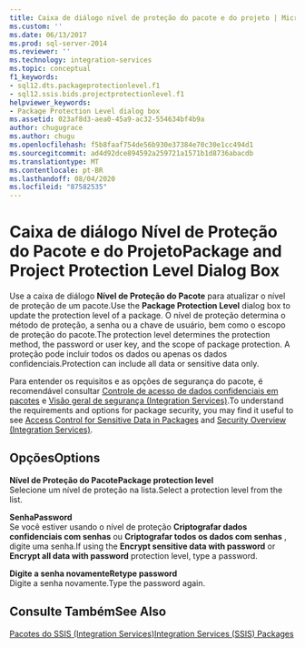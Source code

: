 ```yaml
---
title: Caixa de diálogo nível de proteção do pacote e do projeto | Microsoft Docs
ms.custom: ''
ms.date: 06/13/2017
ms.prod: sql-server-2014
ms.reviewer: ''
ms.technology: integration-services
ms.topic: conceptual
f1_keywords:
- sql12.dts.packageprotectionlevel.f1
- sql12.ssis.bids.projectprotectionlevel.f1
helpviewer_keywords:
- Package Protection Level dialog box
ms.assetid: 023af8d3-aea0-45a9-ac32-554634bf4b9a
author: chugugrace
ms.author: chugu
ms.openlocfilehash: f5b8faaf754de56b930e37384e70c30e1cc494d1
ms.sourcegitcommit: ad4d92dce894592a259721a1571b1d8736abacdb
ms.translationtype: MT
ms.contentlocale: pt-BR
ms.lasthandoff: 08/04/2020
ms.locfileid: "87582535"
---
```

# <a name="package-and-project-protection-level-dialog-box"></a><span data-ttu-id="d872e-102">Caixa de diálogo Nível de Proteção do Pacote e do Projeto</span><span class="sxs-lookup"><span data-stu-id="d872e-102">Package and Project Protection Level Dialog Box</span></span>
  <span data-ttu-id="d872e-103">Use a caixa de diálogo **Nível de Proteção do Pacote** para atualizar o nível de proteção de um pacote.</span><span class="sxs-lookup"><span data-stu-id="d872e-103">Use the **Package Protection Level** dialog box to update the protection level of a package.</span></span> <span data-ttu-id="d872e-104">O nível de proteção determina o método de proteção, a senha ou a chave de usuário, bem como o escopo de proteção do pacote.</span><span class="sxs-lookup"><span data-stu-id="d872e-104">The protection level determines the protection method, the password or user key, and the scope of package protection.</span></span> <span data-ttu-id="d872e-105">A proteção pode incluir todos os dados ou apenas os dados confidenciais.</span><span class="sxs-lookup"><span data-stu-id="d872e-105">Protection can include all data or sensitive data only.</span></span>  
  
 <span data-ttu-id="d872e-106">Para entender os requisitos e as opções de segurança do pacote, é recomendável consultar [Controle de acesso de dados confidenciais em pacotes](security/access-control-for-sensitive-data-in-packages.md) e [Visão geral de segurança &#40;Integration Services&#41;](security/security-overview-integration-services.md).</span><span class="sxs-lookup"><span data-stu-id="d872e-106">To understand the requirements and options for package security, you may find it useful to see [Access Control for Sensitive Data in Packages](security/access-control-for-sensitive-data-in-packages.md) and [Security Overview &#40;Integration Services&#41;](security/security-overview-integration-services.md).</span></span>  
  
## <a name="options"></a><span data-ttu-id="d872e-107">Opções</span><span class="sxs-lookup"><span data-stu-id="d872e-107">Options</span></span>  
 <span data-ttu-id="d872e-108">**Nível de Proteção do Pacote**</span><span class="sxs-lookup"><span data-stu-id="d872e-108">**Package protection level**</span></span>  
 <span data-ttu-id="d872e-109">Selecione um nível de proteção na lista.</span><span class="sxs-lookup"><span data-stu-id="d872e-109">Select a protection level from the list.</span></span>  
  
 <span data-ttu-id="d872e-110">**Senha**</span><span class="sxs-lookup"><span data-stu-id="d872e-110">**Password**</span></span>  
 <span data-ttu-id="d872e-111">Se você estiver usando o nível de proteção **Criptografar dados confidenciais com senhas** ou **Criptografar todos os dados com senhas** , digite uma senha.</span><span class="sxs-lookup"><span data-stu-id="d872e-111">If using the **Encrypt sensitive data with password** or **Encrypt all data with password** protection level, type a password.</span></span>  
  
 <span data-ttu-id="d872e-112">**Digite a senha novamente**</span><span class="sxs-lookup"><span data-stu-id="d872e-112">**Retype password**</span></span>  
 <span data-ttu-id="d872e-113">Digite a senha novamente.</span><span class="sxs-lookup"><span data-stu-id="d872e-113">Type the password again.</span></span>  
  
## <a name="see-also"></a><span data-ttu-id="d872e-114">Consulte Também</span><span class="sxs-lookup"><span data-stu-id="d872e-114">See Also</span></span>  
 [<span data-ttu-id="d872e-115">Pacotes do SSIS &#40;Integration Services&#41;</span><span class="sxs-lookup"><span data-stu-id="d872e-115">Integration Services &#40;SSIS&#41; Packages</span></span>](../../2014/integration-services/integration-services-ssis-packages.md)  
  
  
